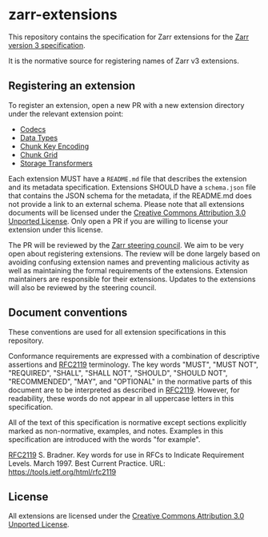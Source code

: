 # zarr-extensions

This repository contains the specification for Zarr extensions for the [Zarr version 3 specification](https://zarr-specs.readthedocs.io/en/latest/v3/core/v3.0.html).

It is the normative source for registering names of Zarr v3 extensions.

## Registering an extension

To register an extension, open a new PR with a new extension directory under the relevant extension point:

 * [Codecs](./codecs/README.md)
 * [Data Types](./dtype/README.md)
 * [Chunk Key Encoding](./chunk-key-encodings/README.md)
 * [Chunk Grid](./chunk-grids/README.md)
 * [Storage Transformers](./storage-transformers/README.md)

Each extension MUST have a `README.md` file that describes the extension and its metadata specification.
Extensions SHOULD have a `schema.json` file that contains the JSON schema for the metadata, if the README.md does not provide a link to an external schema.
Please note that all extensions documents will be licensed under the [Creative Commons Attribution 3.0 Unported License](https://creativecommons.org/licenses/by/3.0/).
Only open a PR if you are willing to license your extension under this license.

The PR will be reviewed by the [Zarr steering council](https://github.com/orgs/zarr-developers/teams/steering-council).
We aim to be very open about registering extensions.
The review will be done largely based on avoiding confusing extension names and preventing malicious activity as well as maintaining the formal requirements of the extensions.
Extension maintainers are responsible for their extensions.
Updates to the extensions will also be reviewed by the steering council.


## Document conventions

These conventions are used for all extension specifications in this repository.

Conformance requirements are expressed with a combination of descriptive
assertions and [RFC2119] terminology. The key words "MUST", "MUST NOT",
"REQUIRED", "SHALL", "SHALL NOT", "SHOULD", "SHOULD NOT", "RECOMMENDED", "MAY",
and "OPTIONAL" in the normative parts of this document are to be interpreted as
described in [RFC2119]. However, for readability, these words do not appear in
all uppercase letters in this specification.

All of the text of this specification is normative except sections explicitly
marked as non-normative, examples, and notes. Examples in this specification are
introduced with the words "for example".

[RFC2119] S. Bradner. Key words for use in RFCs to Indicate
   Requirement Levels. March 1997. Best Current Practice. URL:
   https://tools.ietf.org/html/rfc2119

[RFC2119]: https://tools.ietf.org/html/rfc2119

## License

All extensions are licensed under the [Creative Commons Attribution 3.0 Unported License](https://creativecommons.org/licenses/by/3.0/).
